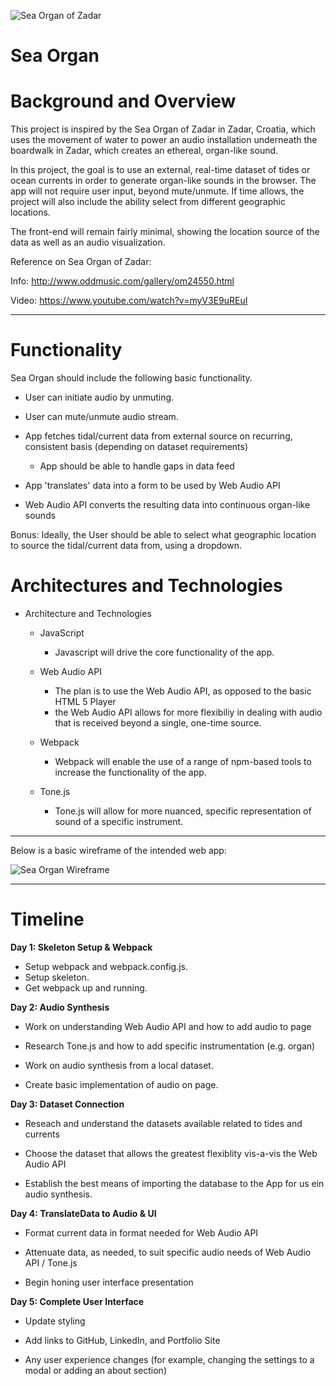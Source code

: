 ![Sea Organ of Zadar](https://media.treehugger.com/assets/images/2015/11/sea-organ-zadar-1.jpg.860x0_q70_crop-scale.jpg "CC BY-NC-ND 2.0 linssimato")

# Sea Organ

    
<h1>Background and Overview</h1>

This project is inspired by the Sea Organ of Zadar in Zadar, Croatia, which uses the movement of water to power an audio installation underneath the boardwalk in Zadar, which creates an ethereal, organ-like sound.

In this project, the goal is to use an external, real-time dataset of tides or ocean currents in order to generate organ-like sounds in the browser. The app will not require user input, beyond mute/unmute. If time allows, the project will also include the ability select from different geographic locations.

The front-end will remain fairly minimal, showing the location source of the data as well as an audio visualization.

Reference on Sea Organ of Zadar:

Info: http://www.oddmusic.com/gallery/om24550.html

Video: https://www.youtube.com/watch?v=myV3E9uREuI


---

<h1>Functionality</h1>

Sea Organ should include the following basic functionality.

* User can initiate audio by unmuting.

* User can mute/unmute audio stream.

* App fetches tidal/current data from external source on recurring, consistent basis (depending on dataset requirements)

   * App should be able to handle gaps in data feed

* App 'translates' data into a form to be used by Web Audio API

* Web Audio API converts the resulting data into continuous organ-like sounds


Bonus: Ideally, the User should be able to select what geographic location to source the tidal/current data from, using a dropdown.


<h1>Architectures and Technologies</h1>

* Architecture and Technologies
    * JavaScript
        * Javascript will drive the core functionality of the app.
        
    * Web Audio API
        * The plan is to use the Web Audio API, as opposed to the basic HTML 5 Player <audio> tag;
        * the Web Audio API allows for more flexibiliy in dealing with audio that is received beyond a single, one-time source.
    * Webpack
        * Webpack will enable the use of a range of npm-based tools to increase the functionality of the app.
    * Tone.js
        * Tone.js will allow for more nuanced, specific representation of sound of a specific instrument.

---

Below is a basic wireframe of the intended web app:

![Sea Organ Wireframe](https://swimeo-seeds.s3.amazonaws.com/site-graphics/aA-JSP-wireframe.jpg)


---


<h1>Timeline</h1>


**Day 1: Skeleton Setup & Webpack**

* Setup webpack and webpack.config.js. 
* Setup skeleton. 
* Get webpack up and running.



**Day 2: Audio Synthesis**

* Work on understanding Web Audio API and how to add audio to page

* Research Tone.js and how to add specific instrumentation (e.g. organ)

* Work on audio synthesis from a local dataset.

* Create basic implementation of audio on page.


**Day 3: Dataset Connection**

* Reseach and understand the datasets available related to tides and currents

* Choose the dataset that allows the greatest flexiblity vis-a-vis the Web Audio API

* Establish the best means of importing the database to the App for us ein audio synthesis.
 
 
 
**Day 4: TranslateData to Audio & UI**

* Format current data in format needed for Web Audio API

* Attenuate data, as needed, to suit specific audio needs of Web Audio API / Tone.js

* Begin honing user interface presentation


 
**Day 5: Complete User Interface**

* Update styling 

* Add links to GitHub, LinkedIn, and Portfolio Site

* Any user experience changes (for example, changing the settings to a modal or adding an about section)
